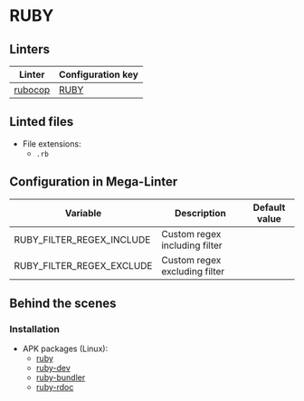 <!-- markdownlint-disable MD003 MD020 MD033 MD041 -->
<!-- Generated by .automation/build.py, please do not update manually -->
<!-- Instead, update descriptor file at https://github.com/nvuillam/mega-linter/tree/master/megalinter/descriptors/ruby.yml -->
# RUBY

## Linters

| Linter | Configuration key |
| ------ | ----------------- |
| [rubocop](ruby_rubocop.md) | [RUBY](ruby_rubocop.md) |

## Linted files

- File extensions:
  - `.rb`

## Configuration in Mega-Linter

| Variable | Description | Default value |
| ----------------- | -------------- | -------------- |
| RUBY_FILTER_REGEX_INCLUDE | Custom regex including filter |  |
| RUBY_FILTER_REGEX_EXCLUDE | Custom regex excluding filter |  |


## Behind the scenes

### Installation

- APK packages (Linux):
  - [ruby](https://pkgs.alpinelinux.org/packages?branch=edge&name=ruby)
  - [ruby-dev](https://pkgs.alpinelinux.org/packages?branch=edge&name=ruby-dev)
  - [ruby-bundler](https://pkgs.alpinelinux.org/packages?branch=edge&name=ruby-bundler)
  - [ruby-rdoc](https://pkgs.alpinelinux.org/packages?branch=edge&name=ruby-rdoc)
